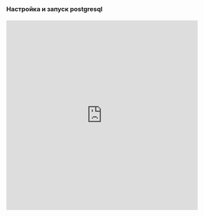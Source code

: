 
### Настройка и  запуск postgresql

####

<iframe src="https://roadmap.sh/r/embed?id=656d63815145316d25b2f11f" width="100%" height="500px" frameBorder="0"
></iframe>
